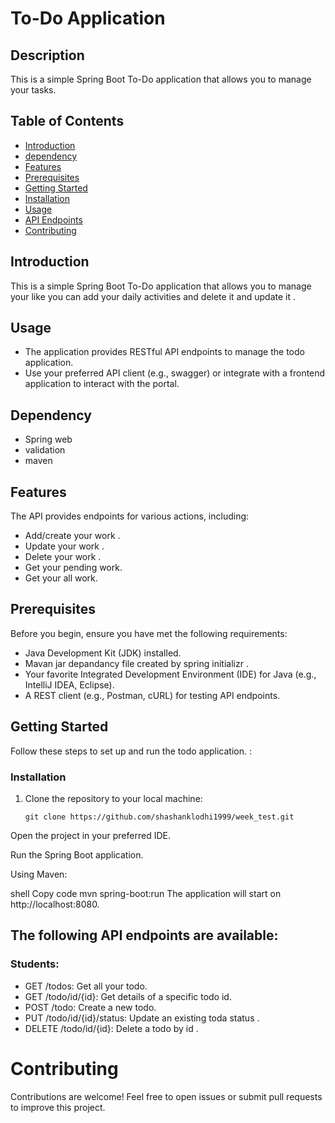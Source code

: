 
# To-Do Application

## Description
This is a simple Spring Boot To-Do application that allows you to manage your tasks.


## Table of Contents

- [Introduction](#introduction)
- [dependency](#dependency)
- [Features](#features)
- [Prerequisites](#prerequisites)
- [Getting Started](#getting-started)
- [Installation](#installation)
- [Usage](#usage)
- [API Endpoints](#api-endpoints)
- [Contributing](#contributing)


## Introduction

This is a simple Spring Boot To-Do application that allows you to manage your like you can add your daily activities and delete it and update it . 

## Usage 
- The application provides RESTful API endpoints to manage the todo application.
- Use your preferred API client (e.g., swagger) or integrate with a frontend application to interact with the portal.
## Dependency
- Spring web 
- validation
- maven 
## Features

The API provides endpoints for various actions, including:

- Add/create your work .
- Update your work .
- Delete your work  .
- Get your pending work.
- Get your all work.

## Prerequisites

Before you begin, ensure you have met the following requirements:

- Java Development Kit (JDK) installed.
- Mavan jar depandancy file created by spring initializr .
- Your favorite Integrated Development Environment (IDE) for Java (e.g., IntelliJ IDEA, Eclipse).
- A REST client (e.g., Postman, cURL) for testing API endpoints.

## Getting Started

Follow these steps to set up and run the  todo application.
 :

### Installation

1. Clone the repository to your local machine:

   ```shell
   git clone https://github.com/shashanklodhi1999/week_test.git
Open the project in your preferred IDE.

Run the Spring Boot application.

Using Maven:

shell
Copy code
mvn spring-boot:run
The application will start on http://localhost:8080.

 ## The following API endpoints are available:
 
 ### Students:

- GET /todos: Get all your todo.
- GET /todo/id/{id}: Get details of a specific todo id.
- POST /todo: Create a new todo.
- PUT /todo/id/{id}/status: Update an existing toda status .
- DELETE /todo/id/{id}: Delete a todo by id .

# Contributing
Contributions are welcome! Feel free to open issues or submit pull requests to improve this project.
